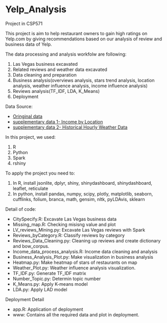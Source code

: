 # Yelp_Analysis
Project in CSP571

This project is aim to help restaurant owners to gain high ratings on Yelp.com by giving recommendations based on our analysis of review and business data of Yelp.

The data processing and analysis workfolw are following:
1. Las Vegas business excavated
2. Related reviews and weather data excavated 
3. Data cleaning and preparation
4. Business analysis(overviews analysis, stars trend analysis, location analysis, weather influence analysis, income influence analysis)
5. Reviews analysis(TF_IDF, LDA, K_Means)
6. Deployment

Data Source:
- [Oringinal data](https://www.yelp.com/dataset)
- [supplementary data 1- Income by Location](https://datausa.io/profile/geo/las-vegas-nv)
- [supplementary data 2- Historical Hourly Weather Data](https://www.kaggle.com/selfishgene/historical-hourly-weather-data)

In this project, we used:
1. R 
2. Python
3. Spark
4. rshiny

To apply the project you need to:
1. In R, install jsonlite, dplyr, shiny, shinydashboard, shinydashboard, leaflet, reticulate
2. In python, install pandas, numpy, scipy, plotly, matplotlib, seaborn, cufflinks, folium, branca, math, gensim, nltk, pyLDAvis, sklearn

Detail of code:
- CitySpecify.R: Excavate Las Vegas business data 
- Missing_map.R: Checking misisng value and plot
- LV_reviews_Mining.py: Excavate Las Vegas reviews with Spark
- Reviews_byCategory.R: Classify reviews by category
- Reviews_Data_Cleaning.py: Cleaning up reviews and create dictionary and bow_corpus.
- Income_data_process_analysis.R: Income data cleaning and analysis
- Business_Analysis_Plot.py: Make visualization in business analysis
- Heatmap.py: Make heatmap of stars of restaurants on map
- Weather_Plot.py: Weather influence analysis visualization.
- TF_IDF.py: Generate TF_IDF matrix
- Number_Topic.py: Determin topic number
- K_Means.py: Apply K-means model				
- LDA.py: Apply LAD model				

Deployment Detail
- app.R: Application of deployment
- www: Contains all the required data and plot in deployment.
